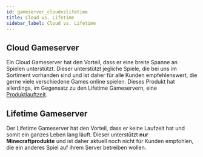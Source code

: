 ```yaml
---
id: gameserver_cloudvslifetime
title: Cloud vs. Lifetime
sidebar_label: Cloud vs. Lifetime
---
```

## Cloud Gameserver
Ein Cloud Gameserver hat den Vorteil, dass er eine breite Spanne an Spielen unterstützt. Dieser unterstützt jegliche Spiele, die
bei uns im Sortiment vorhanden sind und ist daher für alle Kunden empfehlenswert, die gerne viele verschiedene Games online spielen.
Dieses Produkt hat allerdings, im Gegensatz zu den Lifetime Gameservern, eine [Produktlauftzeit](https://docs.zap-hosting.com/docs/en/firststeps_rent_contractorprepaid).

## Lifetime Gameserver
Der Lifetime Gameserver hat den Vorteil, dass er keine Laufzeit hat und somit ein ganzes Leben lang läuft.
Dieser unterstützt **nur Minecraftprodukte** und ist daher aktuell noch nicht für Kunden empfohlen, die ein anderes
Spiel auf ihrem Server betreiben wollen.
